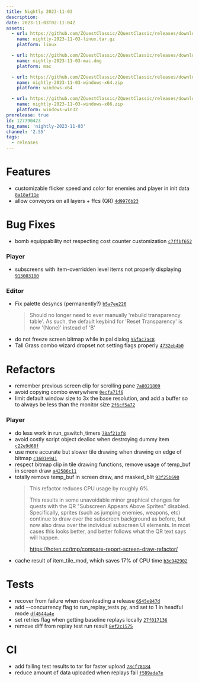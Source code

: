 ```yaml
---
title: Nightly 2023-11-03
description: 
date: 2023-11-03T02:11:04Z
assets: 
  - url: https://github.com/ZQuestClassic/ZQuestClassic/releases/download/nightly-2023-11-03/nightly-2023-11-03-linux.tar.gz
    name: nightly-2023-11-03-linux.tar.gz
    platform: linux

  - url: https://github.com/ZQuestClassic/ZQuestClassic/releases/download/nightly-2023-11-03/nightly-2023-11-03-mac.dmg
    name: nightly-2023-11-03-mac.dmg
    platform: mac

  - url: https://github.com/ZQuestClassic/ZQuestClassic/releases/download/nightly-2023-11-03/nightly-2023-11-03-windows-x64.zip
    name: nightly-2023-11-03-windows-x64.zip
    platform: windows-x64

  - url: https://github.com/ZQuestClassic/ZQuestClassic/releases/download/nightly-2023-11-03/nightly-2023-11-03-windows-x86.zip
    name: nightly-2023-11-03-windows-x86.zip
    platform: windows-win32
prerelease: true
id: 127790423
tag_name: 'nightly-2023-11-03'
channel: '2.55'
tags:
  - releases
---
```




# Features

- customizable flicker speed and color for enemies and player in init data [`8a18af11e`](https://github.com/ZQuestClassic/ZQuestClassic/commit/8a18af11e7c5573b19cb34df229dfd7aa363cd37)
- allow conveyors on all layers + ffcs (QR) [`4d9976b23`](https://github.com/ZQuestClassic/ZQuestClassic/commit/4d9976b233a3e60c05974159a19712196399d476)

# Bug Fixes

- bomb equippability not respecting cost counter customization [`c7ffbf652`](https://github.com/ZQuestClassic/ZQuestClassic/commit/c7ffbf652218a19fbcb485e59700d4b541f3a9b4)

### Player

- subscreens with item-overridden level items not properly displaying [`913003180`](https://github.com/ZQuestClassic/ZQuestClassic/commit/913003180aa69744e7372bd757b7ea167c87d7dc)

### Editor

- Fix palette desyncs (permanently?) [`b5a7ee226`](https://github.com/ZQuestClassic/ZQuestClassic/commit/b5a7ee226884e8d98c88296bc2734bd6c945e956)
   &nbsp;
   >Should no longer need to ever manually 'rebuild transparency table'. As such, the default keybind for 'Reset Transparency' is now '(None)' instead of 'B' 
   >
- do not freeze screen bitmap while in pal dialog [`95fac7ac8`](https://github.com/ZQuestClassic/ZQuestClassic/commit/95fac7ac8d3482dedc7eb76ae467ead1b04a0dac)
- Tall Grass combo wizard dropset not setting flags properly [`4732eb4b0`](https://github.com/ZQuestClassic/ZQuestClassic/commit/4732eb4b026bb2c9cd4aa271c022a57aeee480ad)

# Refactors

- remember previous screen clip for scrolling pane [`7a8021809`](https://github.com/ZQuestClassic/ZQuestClassic/commit/7a802180910d99ec2a83aa31a46bd609aa25d574)
- avoid copying combo everywhere [`0ecfa71f6`](https://github.com/ZQuestClassic/ZQuestClassic/commit/0ecfa71f6e20422b609b4bd1d67a4e99f8f04d03)
- limit default window size to 3x the base resolution, and add a buffer so to always be less than the monitor size [`2f6cf5a72`](https://github.com/ZQuestClassic/ZQuestClassic/commit/2f6cf5a725fd2dae0be09525ba28c9eb5ded4366)

### Player

- do less work in run_gswitch_timers [`78af21af8`](https://github.com/ZQuestClassic/ZQuestClassic/commit/78af21af80f6ff8bfb44e35e0da82580b7da276e)
- avoid costly script object dealloc when destroying dummy item [`c22e9d68f`](https://github.com/ZQuestClassic/ZQuestClassic/commit/c22e9d68f333b2d283624af9120e891a0655ef1a)
- use more accurate but slower tile drawing when drawing on edge of bitmap [`c1601e941`](https://github.com/ZQuestClassic/ZQuestClassic/commit/c1601e9418879f4722b21f8bd6a9204750b7cd2d)
- respect bitmap clip in tile drawing functions, remove usage of temp_buf in screen draw [`a42586c11`](https://github.com/ZQuestClassic/ZQuestClassic/commit/a42586c11202bdc15a5b9e3511e06ac00c47301b)
- totally remove temp_buf in screen draw, and masked_blit [`93f25b690`](https://github.com/ZQuestClassic/ZQuestClassic/commit/93f25b690bbd3df08e61780daa2e32c5506e042a)
   &nbsp;
   >This refactor reduces CPU usage by roughly 6%.  
   >
   >This results in some unavoidable minor graphical changes for quests with the QR "Subscreen Appears Above Sprites" disabled. Specifically, sprites (such as jumping enemies, weapons, etc) continue to draw over the subscreen background as before, but now also draw over the individual subscreen UI elements. In most cases this looks better, and better follows what the QR text says will happen.  
   >
   >https://hoten.cc/tmp/compare-report-screen-draw-refactor/ 
   >
- cache result of item_tile_mod, which saves 17% of CPU time [`b3c942902`](https://github.com/ZQuestClassic/ZQuestClassic/commit/b3c9429021e97e625b5df9096b35e6e0883d40a6)

# Tests

- recover from failure when downloading a release [`6545e847d`](https://github.com/ZQuestClassic/ZQuestClassic/commit/6545e847d0958f7294a5522200470b4d667dfa01)
- add --concurrency flag to run_replay_tests.py, and set to 1 in headful mode [`df4644a4e`](https://github.com/ZQuestClassic/ZQuestClassic/commit/df4644a4e2ef7aae2281a588fcd922491994b831)
- set retries flag when getting baseline replays locally [`27f017136`](https://github.com/ZQuestClassic/ZQuestClassic/commit/27f01713638659994f9fa07349e96158d1f9fee5)
- remove diff from replay test run result [`8ef2c1575`](https://github.com/ZQuestClassic/ZQuestClassic/commit/8ef2c1575dec77aa089576f30b4e57136ed59c85)

# CI

- add failing test results to tar for faster upload [`78cf78184`](https://github.com/ZQuestClassic/ZQuestClassic/commit/78cf781840646f17c10180f8a3bbcb515894905f)
- reduce amount of data uploaded when replays fail [`f589ada7e`](https://github.com/ZQuestClassic/ZQuestClassic/commit/f589ada7e7e99ad127a68334dd8af3916f97afc8)

